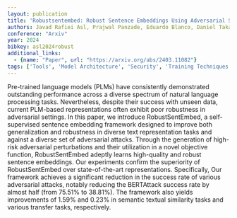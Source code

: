 ```yaml
---
layout: publication
title: 'Robustsentembed: Robust Sentence Embeddings Using Adversarial Self-supervised Contrastive Learning'
authors: Javad Rafiei Asl, Prajwal Panzade, Eduardo Blanco, Daniel Takabi, Zhipeng Cai
conference: "Arxiv"
year: 2024
bibkey: asl2024robust
additional_links:
  - {name: "Paper", url: "https://arxiv.org/abs/2403.11082"}
tags: ['Tools', 'Model Architecture', 'Security', 'Training Techniques', 'Pretraining Methods', 'BERT']
---
```

Pre-trained language models (PLMs) have consistently demonstrated outstanding
performance across a diverse spectrum of natural language processing tasks.
Nevertheless, despite their success with unseen data, current PLM-based
representations often exhibit poor robustness in adversarial settings. In this
paper, we introduce RobustSentEmbed, a self-supervised sentence embedding
framework designed to improve both generalization and robustness in diverse
text representation tasks and against a diverse set of adversarial attacks.
Through the generation of high-risk adversarial perturbations and their
utilization in a novel objective function, RobustSentEmbed adeptly learns
high-quality and robust sentence embeddings. Our experiments confirm the
superiority of RobustSentEmbed over state-of-the-art representations.
Specifically, Our framework achieves a significant reduction in the success
rate of various adversarial attacks, notably reducing the BERTAttack success
rate by almost half (from 75.51% to 38.81%). The framework also yields
improvements of 1.59% and 0.23% in semantic textual similarity tasks and
various transfer tasks, respectively.
